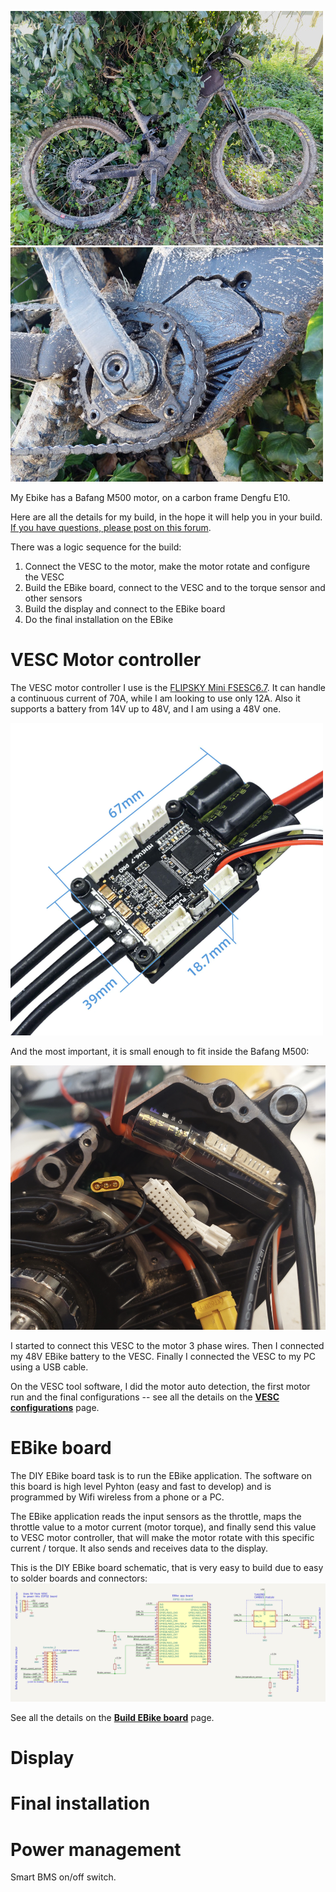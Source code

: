 [![](ebike-2-small.jpg)](ebike-2.jpg) [![](ebike-1-small.jpg)](ebike-1.jpg)

My Ebike has a Bafang M500 motor, on a carbon frame Dengfu E10.

Here are all the details for my build, in the hope it will help you in your build. [If you have questions, please post on this forum](https://endless-sphere.com/forums/viewtopic.php?f=28&t=100777&start=1650).

There was a logic sequence for the build:
1. Connect the VESC to the motor, make the motor rotate and configure the VESC
2. Build the EBike board, connect to the VESC and to the torque sensor and other sensors
3. Build the display and connect to the EBike board
4. Do the final installation on the EBike

# VESC Motor controller

The VESC motor controller I use is the [FLIPSKY Mini FSESC6.7](https://flipsky.net/products/flipsky-mini-fsesc6-7-pro-70a-base-on-vesc6-6-with-aluminum-anodized-heat-sink). It can handle a continuous current of 70A, while I am looking to use only 12A. Also it supports a battery from 14V up to 48V, and I am using a 48V one.

![](FLIPSKY_Mini_FSESC6.7-1.png)

And the most important, it is small enough to fit inside the Bafang M500:

![](FLIPSKY_Mini_FSESC6.7-2.png)

I started to connect this VESC to the motor 3 phase wires. Then I connected my 48V EBike battery to the VESC. Finally I connected the VESC to my PC using a USB cable.

On the VESC tool software, I did the motor auto detection, the first motor run and the final configurations -- see all the details on the [**VESC configurations**](VESC_configurations/VESC_configurations.md) page.

# EBike board

The DIY EBike board task is to run the EBike application. The software on this board is high level Pyhton (easy and fast to develop) and is programmed by Wifi wireless from a phone or a PC.

The EBike application reads the input sensors as the throttle, maps the throttle value to a motor current (motor torque), and finally send this value to VESC motor controller, that will make the motor rotate with this specific current / torque.
It also sends and receives data to the display.

This is the DIY EBike board schematic, that is very easy to build due to easy to solder boards and connectors:
[![](build_EBike_board/EBike_board-schematic.png)](build_EBike_board/EBike_board-schematic.png)

See all the details on the [**Build EBike board**](build_EBike_board/build_EBike_board.md) page.



# Display

# Final installation

# Power management

Smart BMS on/off switch.